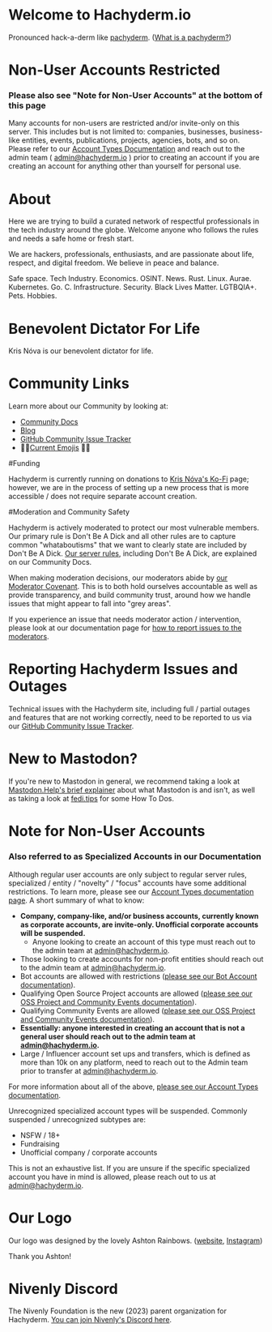 
# Welcome to Hachyderm.io

Pronounced hack-a-derm like [pachyderm](https://forvo.com/word/pachyderm/#en). ([What is a pachyderm?](https://en.wikipedia.org/wiki/Pachydermata))

# Non-User Accounts Restricted
### Please also see "Note for Non-User Accounts" at the bottom of this page

Many accounts for non-users are restricted and/or invite-only on this server. This includes but is not limited to: companies, businesses, business-like entities, events, publications, projects, agencies, bots, and so on. Please refer to our [Account Types Documentation](https://community.hachyderm.io/docs/account-types/) and reach out to the admin team ( [admin@hachyderm.io](mailto:admin@hachyderm.io) ) prior to creating an account if you are creating an account for anything other than yourself for personal use.

# About

Here we are trying to build a curated network of respectful professionals in the tech industry around the globe. Welcome anyone who follows the rules and needs a safe home or fresh start.

We are hackers, professionals, enthusiasts, and are passionate about life, respect, and digital freedom. We believe in peace and balance.

Safe space. Tech Industry. Economics. OSINT. News. Rust. Linux. Aurae. Kubernetes. Go. C. Infrastructure. Security. Black Lives Matter. LGTBQIA+. Pets. Hobbies.

# Benevolent Dictator For Life

Kris Nóva is our benevolent dictator for life.


# Community Links

Learn more about our Community by looking at:

* [Community Docs](https://community.hachyderm.io/docs/)
* [Blog](https://community.hachyderm.io/blog/)
* [GitHub Community Issue Tracker](https://github.com/hachyderm/community/issues)
* 💞🐘[Current Emojis](https://emojos.in/hachyderm.io) 🐘💞

#Funding

Hachyderm is currently running on donations to [Kris Nóva's Ko-Fi](https://ko-fi.com/krisnovalive) page; however, we are in the process of setting up a new process that is more accessible / does not require separate account creation.

#Moderation and Community Safety

Hachyderm is actively moderated to protect our most vulnerable members. Our primary rule is Don't Be A Dick and all other rules are to capture common "whataboutisms" that we want to clearly state are included by Don't Be A Dick. [Our server rules](https://community.hachyderm.io/docs/rule-explainer/), including Don't Be A Dick, are explained on our Community Docs.

When making moderation decisions, our moderators abide by [our Moderator Covenant](https://community.hachyderm.io/docs/moderation/covenant/). This is to both hold ourselves accountable as well as provide transparency, and build community trust, around how we handle issues that might appear to fall into "grey areas".

If you experience an issue that needs moderator action / intervention, please look at our documentation page for [how to report issues to the moderators](https://community.hachyderm.io/docs/moderation/reporting/).

# Reporting Hachyderm Issues and Outages

Technical issues with the Hachyderm site, including full / partial outages and features that are not working correctly, need to be reported to us via our [GitHub Community Issue Tracker](https://github.com/hachyderm/community/issues).


# New to Mastodon?

If you're new to Mastodon in general, we recommend taking a look at [Mastodon.Help's brief explainer](https://mastodon.help/) about what Mastodon is and isn't, as well as taking a look at [fedi.tips](https://fedi.tips/) for some How To Dos.


# Note for Non-User Accounts
### Also referred to as Specialized Accounts in our Documentation

Although regular user accounts are only subject to regular server rules, specialized / entity / "novelty" / "focus" accounts have some additional restrictions. To learn more, please see our [Account Types documentation page](https://community.hachyderm.io/docs/account-types/). A short summary of what to know:

* **Company, company-like, and/or business accounts, currently known as corporate accounts, are invite-only. Unofficial corporate accounts will be suspended.**
   * Anyone looking to create an account of this type must reach out to the admin team at [admin@hachyderm.io](mailto:admin@hachyderm.io).
* Those looking to create accounts for non-profit entities should reach out to the admin team at [admin@hachyderm.io](mailto:admin@hachyderm.io).
* Bot accounts are allowed with restrictions ([please see our Bot Account documentation](https://community.hachyderm.io/docs/account-types/bot-accounts/)).
* Qualifying Open Source Project accounts are allowed ([please see our OSS Project and Community Events documentation](https://community.hachyderm.io/docs/account-types/open-source-accounts/)).
* Qualifying Community Events are allowed ([please see our OSS Project and Community Events documentation](https://community.hachyderm.io/docs/account-types/open-source-accounts/)).
* **Essentially: anyone interested in creating an account that is not a general user should reach out to the admin team at [admin@hachyderm.io](mailto:admin@hachyderm.io).**
* Large / Influencer account set ups and transfers, which is defined as more than 10k on any platform, need to reach out to the Admin team prior to transfer at [admin@hachyderm.io](mailto:admin@hachyderm.io).

For more information about all of the above, [please see our Account Types documentation](https://community.hachyderm.io/docs/account-types/).

Unrecognized specialized account types will be suspended. Commonly suspended / unrecognized subtypes are:

* NSFW / 18+
* Fundraising
* Unofficial company / corporate accounts

This is not an exhaustive list. If you are unsure if the specific specialized account you have in mind is allowed, please reach out to us at [admin@hachyderm.io](mailto:admin@hachyderm.io).

# Our Logo

Our logo was designed by the lovely Ashton Rainbows. ([website](https://ashtonrainbows.com/), [Instagram](https://www.instagram.com/ashtonrainbows/)) 

Thank you Ashton!


# Nivenly Discord

The Nivenly Foundation is the new (2023) parent organization for Hachyderm. [You can join Nivenly's Discord here](https://discord.gg/yqpEM494RP).
